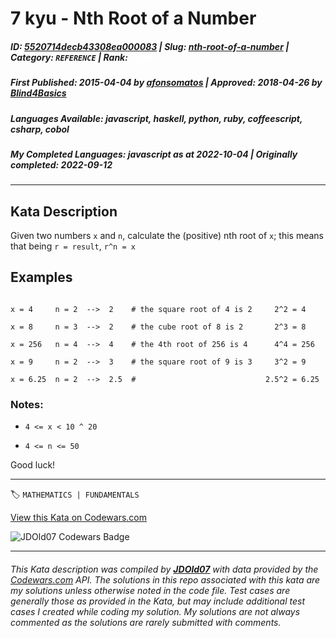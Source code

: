 # 7 kyu - Nth Root of a Number

##### **ID**: [5520714decb43308ea000083](https://www.codewars.com/kata/5520714decb43308ea000083) | **Slug**: [nth-root-of-a-number](https://www.codewars.com/kata/5520714decb43308ea000083) | **Category**: `REFERENCE` | **Rank**: <span style="color:white">7 kyu</span>

##### **First Published**: 2015-04-04 ***by*** [afonsomatos](https://www.codewars.com/users/afonsomatos) | **Approved**: 2018-04-26 ***by*** [Blind4Basics](https://www.codewars.com/users/Blind4Basics)

##### **Languages Available**: javascript, haskell, python, ruby, coffeescript, csharp, cobol

##### **My Completed Languages**: javascript ***as at*** 2022-10-04 | **Originally completed**: 2022-09-12

---

## Kata Description


Given two numbers `x` and `n`, calculate the (positive) nth root of `x`; this means that being `r = result`, `r^n = x`





## Examples

```

x = 4     n = 2  -->  2    # the square root of 4 is 2     2^2 = 4

x = 8     n = 3  -->  2    # the cube root of 8 is 2       2^3 = 8

x = 256   n = 4  -->  4    # the 4th root of 256 is 4      4^4 = 256

x = 9     n = 2  -->  3    # the square root of 9 is 3     3^2 = 9

x = 6.25  n = 2  -->  2.5  #                             2.5^2 = 6.25

```



### Notes:



* `4 <= x < 10 ^ 20`

* `4 <= n <= 50`



Good luck!



---


🏷 `MATHEMATICS | FUNDAMENTALS`


[View this Kata on Codewars.com](https://www.codewars.com/kata/5520714decb43308ea000083)

![](https://www.codewars.com/users/jdold07/badges/large "JDOld07 Codewars Badge")

---

###### *This Kata description was compiled by [**JDOld07**](https://tpstech.dev) with data provided by the [Codewars.com](https://www.codewars.com) API.  The solutions in this repo associated with this kata are my solutions unless otherwise noted in the code file.  Test cases are generally those as provided in the Kata, but may include additional test cases I created while coding my solution.  My solutions are not always commented as the solutions are rarely submitted with comments.*
